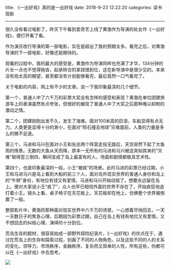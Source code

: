 title: 《一出好戏》真的是一出好戏
date: 2018-9-23 12:22:20
categories: 读书观影

---

很久没有看过电影了，昨天下午看到爱奇艺上线了黄渤作为导演的处女作《一出好戏》，便打开看了看。

<!--more-->


作为演员改行导演的第一部电影，实在是超出了我的预期太多。看完之后，对黄渤导演的下一部电影，好像还挺期待的。

观看的过程中，我的最大的感受是，黄渤作为导演同样也充满了才华，134分钟的片长一点也不觉得拖沓，起承转合的拿捏很到位，这在新导演中是很少见的。本来没有抱太高的期望，甚至都没有计划能够看完，最后竟然一口气看完了。

关于电影的内容，网上有不少的文章。说一下我印象最深的几个细节。

第一个，普通人中了六千万的彩票大奖会有怎样的感受和表现？黄渤在单位团建旅游车上的表演虽然有点夸张，但很好的展现了普通人中了大奖之后那种难以抑制的激动之情。

第二个，团建刚刚出发不久，发生了海难。面对100米高的巨浪，车船显得有点无力，人类更是显得十分的渺小，在面对“陨石撞击地球”灾难面前，人类的力量是多么的微不足道。

第三个，马进和马兴在面对小王和张总两个阵营走投无路后，天空突然下起了大鱼雨的情景。无数的大鱼从天而降，原本一无所有的马进和马兴被这突如其来的“灾难”砸得歪三倒四，瞬间变成了岛上最富有的人，场面和剧情都极具艺术性。

第四个，也是印象最深的一段，小王“被疯”的场景。此时马进的彩票已经过期，小王和马进马兴是岛上看到大船的前三个人，面对岛外现实世界的普通人身份和岛上的“牛掰”身份，有地位有钱又有爱情，马进和马兴开始动摇了，想要永远留在岛上。便对大家说小王“疯了”，众人也早已相信外面的世界不存在了，开始疯狂地追打着小王。镜头上看，桌子椅子在天花板上，天花板却在地上，仿佛整个世界被倒置了一般。

整部影片中，黄渤将那种面对现实世界中六千万的诱惑，一心想着尽快回去，一天一天数日子的焦急心理，后期因为彩票过期，自己在岛上有钱有地位又有爱情，又不想回去的纠结心理，演绎的十分到位。

荒岛生存的题材，很容易拍成一部野外探险纪录片，《一出好戏》的优点在于，通过在荒岛上的生存和探索过程，刻画了不同的人物角色，以及这些不同的人的关系的变化。领导力，市场秩序，金融秩序，复杂而又简单的人性，所有这些，你都可以在《一出好戏》中去思考。

![](https://img3.doubanio.com/view/photo/l/public/p2529571873.webp)



